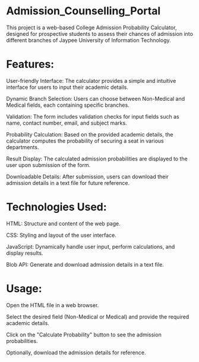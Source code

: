 # Admission_Counselling_Portal
This project is a web-based College Admission Probability Calculator, designed for prospective students to assess their chances of admission into different branches of Jaypee University of Information Technology.
# Features:
User-friendly Interface: The calculator provides a simple and intuitive interface for users to input their academic details.

Dynamic Branch Selection: Users can choose between Non-Medical and Medical fields, each containing specific branches.

Validation: The form includes validation checks for input fields such as name, contact number, email, and subject marks.

Probability Calculation: Based on the provided academic details, the calculator computes the probability of securing a seat in various departments.

Result Display: The calculated admission probabilities are displayed to the user upon submission of the form.

Downloadable Details: After submission, users can download their admission details in a text file for future reference.

# Technologies Used:
HTML: Structure and content of the web page.

CSS: Styling and layout of the user interface.

JavaScript: Dynamically handle user input, perform calculations, and display results.

Blob API: Generate and download admission details in a text file.

# Usage:
Open the HTML file in a web browser.

Select the desired field (Non-Medical or Medical) and provide the required academic details.

Click on the "Calculate Probability" button to see the admission probabilities.

Optionally, download the admission details for reference.

